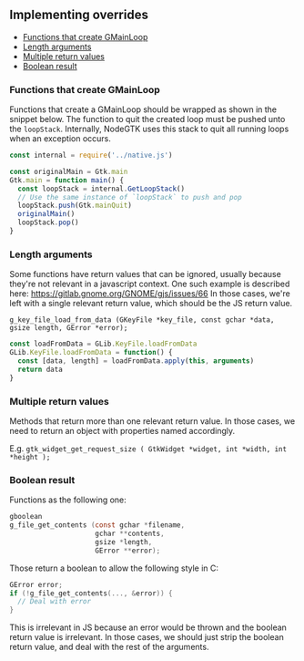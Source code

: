 ## Implementing overrides

 - [Functions that create GMainLoop](#functions-that-create-gmainloop)
 - [Length arguments](#length-arguments)
 - [Multiple return values](#multiple-return-values)
 - [Boolean result](#boolean-result)

### Functions that create GMainLoop

Functions that create a GMainLoop should be wrapped as shown in the snippet below.
The function to quit the created loop must be pushed unto the `loopStack`.
Internally, NodeGTK uses this stack to quit all running loops when an exception occurs.

```javascript
const internal = require('../native.js')

const originalMain = Gtk.main
Gtk.main = function main() {
  const loopStack = internal.GetLoopStack()
  // Use the same instance of `loopStack` to push and pop
  loopStack.push(Gtk.mainQuit)
  originalMain()
  loopStack.pop()
}
```

### Length arguments

Some functions have return values that can be ignored, usually because they're not relevant in a javascript context.
One such example is described here: https://gitlab.gnome.org/GNOME/gjs/issues/66
In those cases, we're left with a single relevant return value, which should be the JS return value.

`g_key_file_load_from_data (GKeyFile *key_file, const gchar *data, gsize length, GError *error);`

```javascript
const loadFromData = GLib.KeyFile.loadFromData
GLib.KeyFile.loadFromData = function() {
  const [data, length] = loadFromData.apply(this, arguments)
  return data
}
```


### Multiple return values

Methods that return more than one relevant return value.
In those cases, we need to return an object with properties named accordingly.

E.g. `gtk_widget_get_request_size ( GtkWidget *widget, int *width, int *height );`


### Boolean result

Functions as the following one:

```c
gboolean
g_file_get_contents (const gchar *filename,
                     gchar **contents,
                     gsize *length,
                     GError **error);
```

Those return a boolean to allow the following style in C:

```c
GError error;
if (!g_file_get_contents(..., &error)) {
  // Deal with error
}
```

This is irrelevant in JS because an error would be thrown and the boolean return value is irrelevant.
In those cases, we should just strip the boolean return value, and deal with the rest of the arguments.
